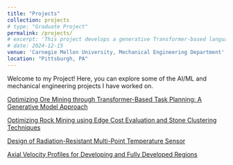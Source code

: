 ```yaml
---
title: "Projects"
collection: projects
# type: "Graduate Project"
permalink: /projects/
# excerpt: 'This project develops a generative Transformer-based language model integrated with Monte Carlo Tree Search (MCTS) to optimize ore mining task planning. By improving decision-making with spatial encoding and distance normalization, the approach enhances operational efficiency, reduces costs, and promotes sustainable mining practices.'
# date: 2024-12-15
venue: 'Carnegie Mellon University, Mechanical Engineering Department'
location: "Pittsburgh, PA"
---
```


Welcome to my Project! Here, you can explore some of the AI/ML and mechanical engineering projects I have worked on.

[Optimizing Ore Mining through Transformer-Based Task Planning: A Generative Model Approach](/_projects/master-project-cerlab.md)

[Optimizing Rock Mining using Edge Cost Evaluation and Stone Clustering Techniques](/_projects/master-project-cv.md)

[Design of Radiation-Resistant Multi-Point Temperature Sensor](/_projects/undergrad-project-senior-design.md)

[Axial Velocity Profiles for Developing and Fully Developed Regions](/_projects/undergrad-project-cfd.md)